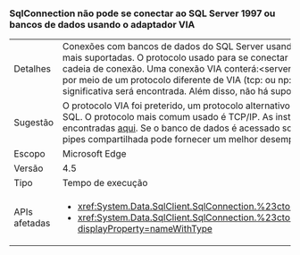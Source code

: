 ### <a name="sqlconnection-can-no-longer-connect-to-sql-server-1997-or-databases-using-the-via-adapter"></a>SqlConnection não pode se conectar ao SQL Server 1997 ou bancos de dados usando o adaptador VIA

|   |   |
|---|---|
|Detalhes|Conexões com bancos de dados do SQL Server usando o [protocolo Virtual Interface Adapter (VIA)](https://technet.microsoft.com/library/ms191229%28v=sql.105%29.aspx) não são mais suportadas. O protocolo usado para se conectar a um banco de dados do SQL Server está visível na cadeia de conexão. Uma conexão VIA conterá:&lt;servername&gt;. Se este aplicativo está se conectando ao SQL por meio de um protocolo diferente de VIA (tcp: ou np: por exemplo), em seguida, nenhuma alteração significativa será encontrada. Além disso, não há suporte para conexões com o SQL Server 7 (1997).|
|Sugestão|O protocolo VIA foi preterido, um protocolo alternativo deve ser usado para se conectar a bancos de dados SQL. O protocolo mais comum usado é TCP/IP. As instruções para habilitar o protocolo TCP/IP podem ser encontradas [aqui](https://msdn.microsoft.com/library/bb909712.aspx). Se o banco de dados é acessado somente de dentro de uma intranet, o protocolo de pipes compartilhada pode fornecer um melhor desempenho se a rede estiver lenta.|
|Escopo|Microsoft Edge|
|Versão|4.5|
|Tipo|Tempo de execução|
|APIs afetadas|<ul><li><xref:System.Data.SqlClient.SqlConnection.%23ctor(System.String)?displayProperty=nameWithType></li><li><xref:System.Data.SqlClient.SqlConnection.%23ctor(System.String,System.Data.SqlClient.SqlCredential)?displayProperty=nameWithType></li></ul>|

